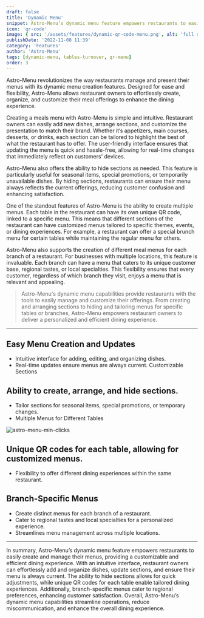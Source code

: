 ```yaml
---
draft: false
title: 'Dynamic Menu'
snippet: Astro-Menu’s dynamic menu feature empowers restaurants to easily create and manage their menus, providing a customizable and efficient dining experience. With an intuitive interface, restaurant owners can effortlessly add and organize dishes, update sections, and ensure their menu is always current.
icon: 'qr-code'
image: { src: '/assets/features/dynamic-qr-code-menu.png', alt: 'full stack web development' }
publishDate: '2022-11-08 11:39'
category: 'Features'
author: 'Astro-Menu'
tags: [dynamic-menu, tables-turnover, qr-menu]
order: 3
---
```


Astro-Menu revolutionizes the way restaurants manage and present their menus with its dynamic menu creation features. Designed for ease and flexibility, Astro-Menu allows restaurant owners to effortlessly create, organize, and customize their meal offerings to enhance the dining experience.

Creating a meals menu with Astro-Menu is simple and intuitive. Restaurant owners can easily add new dishes, arrange sections, and customize the presentation to match their brand. Whether it’s appetizers, main courses, desserts, or drinks, each section can be tailored to highlight the best of what the restaurant has to offer. The user-friendly interface ensures that updating the menu is quick and hassle-free, allowing for real-time changes that immediately reflect on customers' devices.

Astro-Menu also offers the ability to hide sections as needed. This feature is particularly useful for seasonal items, special promotions, or temporarily unavailable dishes. By hiding sections, restaurants can ensure their menu always reflects the current offerings, reducing customer confusion and enhancing satisfaction.

One of the standout features of Astro-Menu is the ability to create multiple menus. Each table in the restaurant can have its own unique QR code, linked to a specific menu. This means that different sections of the restaurant can have customized menus tailored to specific themes, events, or dining experiences. For example, a restaurant can offer a special brunch menu for certain tables while maintaining the regular menu for others.

Astro-Menu also supports the creation of different meal menus for each branch of a restaurant. For businesses with multiple locations, this feature is invaluable. Each branch can have a menu that caters to its unique customer base, regional tastes, or local specialties. This flexibility ensures that every customer, regardless of which branch they visit, enjoys a menu that is relevant and appealing.

> <p class='text-primary'>Astro-Menu's dynamic menu capabilities provide restaurants with the tools to easily manage and customize their offerings. From creating and arranging sections to hiding and tailoring menus for specific tables or branches, Astro-Menu empowers restaurant owners to deliver a personalized and efficient dining experience.</p>

---

## Easy Menu Creation and Updates

- Intuitive interface for adding, editing, and organizing dishes.
- Real-time updates ensure menus are always current.
  Customizable Sections

## Ability to create, arrange, and hide sections.

- Tailor sections for seasonal items, special promotions, or temporary changes.
- Multiple Menus for Different Tables

<div class='sm:grid sm:grid-cols-2 gap-5 place-items-center'>
<img src='/assets/features/full-menu-review.gif' alt='astro-menu-min-clicks' class='border-2 border-gray-800 rounded-lg w-64'>
<div>

## Unique QR codes for each table, allowing for customized menus.

- Flexibility to offer different dining experiences within the same restaurant.

## Branch-Specific Menus

- Create distinct menus for each branch of a restaurant.
- Cater to regional tastes and local specialties for a personalized experience.
- Streamlines menu management across multiple locations.

</div>
</div>

---

In summary, Astro-Menu’s dynamic menu feature empowers restaurants to easily create and manage their menus, providing a customizable and efficient dining experience. With an intuitive interface, restaurant owners can effortlessly add and organize dishes, update sections, and ensure their menu is always current. The ability to hide sections allows for quick adjustments, while unique QR codes for each table enable tailored dining experiences. Additionally, branch-specific menus cater to regional preferences, enhancing customer satisfaction. Overall, Astro-Menu’s dynamic menu capabilities streamline operations, reduce miscommunication, and enhance the overall dining experience.
